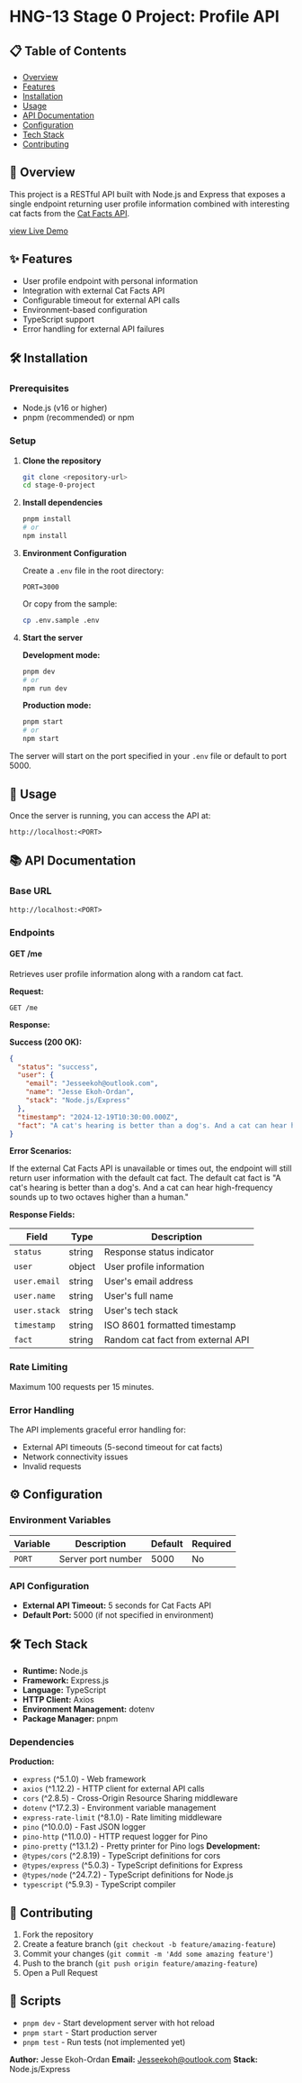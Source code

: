 # HNG-13 Stage 0 Project: Profile API

## 📋 Table of Contents

- [Overview](#overview)
- [Features](#features)
- [Installation](#installation)
- [Usage](#usage)
- [API Documentation](#api-documentation)
- [Configuration](#configuration)
- [Tech Stack](#tech-stack)
- [Contributing](#contributing)

## 🚀 Overview

This project is a RESTful API built with Node.js and Express that exposes a single endpoint returning user profile information combined with interesting cat facts from the [Cat Facts API](https://catfact.ninja/).

[view Live Demo](https://hng-13-stage-0-backend-project-production.up.railway.app/me)

## ✨ Features

- User profile endpoint with personal information
- Integration with external Cat Facts API
- Configurable timeout for external API calls
- Environment-based configuration
- TypeScript support
- Error handling for external API failures

## 🛠 Installation

### Prerequisites

- Node.js (v16 or higher)
- pnpm (recommended) or npm

### Setup

1. **Clone the repository**
   ```bash
   git clone <repository-url>
   cd stage-0-project
   ```

2. **Install dependencies**
   ```bash
   pnpm install
   # or
   npm install
   ```

3. **Environment Configuration**

   Create a `.env` file in the root directory:
   ```env
   PORT=3000
   ```

   Or copy from the sample:
   ```bash
   cp .env.sample .env
   ```

4. **Start the server**

   **Development mode:**
   ```bash
   pnpm dev
   # or
   npm run dev
   ```

   **Production mode:**
   ```bash
   pnpm start
   # or
   npm start
   ```

The server will start on the port specified in your `.env` file or default to port 5000.

## 📖 Usage

Once the server is running, you can access the API at:
```
http://localhost:<PORT>
```

## 📚 API Documentation

### Base URL
```
http://localhost:<PORT>
```

### Endpoints

#### GET /me

Retrieves user profile information along with a random cat fact.

**Request:**
```http
GET /me
```

**Response:**

**Success (200 OK):**
```json
{
  "status": "success",
  "user": {
    "email": "Jesseekoh@outlook.com",
    "name": "Jesse Ekoh-Ordan",
    "stack": "Node.js/Express"
  },
  "timestamp": "2024-12-19T10:30:00.000Z",
  "fact": "A cat's hearing is better than a dog's. And a cat can hear high-frequency sounds up to two octaves higher than a human."
}
```

**Error Scenarios:**

If the external Cat Facts API is unavailable or times out, the endpoint will still return user information with the default cat fact. The default cat fact is "A cat's hearing is better than a dog's. And a cat can hear high-frequency sounds up to two octaves higher than a human."

**Response Fields:**

| Field | Type | Description |
|-------|------|-------------|
| `status` | string | Response status indicator |
| `user` | object | User profile information |
| `user.email` | string | User's email address |
| `user.name` | string | User's full name |
| `user.stack` | string | User's tech stack |
| `timestamp` | string | ISO 8601 formatted timestamp |
| `fact` | string | Random cat fact from external API |

### Rate Limiting

Maximum 100 requests per 15 minutes.

### Error Handling

The API implements graceful error handling for:
- External API timeouts (5-second timeout for cat facts)
- Network connectivity issues
- Invalid requests

## ⚙️ Configuration

### Environment Variables

| Variable | Description | Default | Required |
|----------|-------------|---------|----------|
| `PORT` | Server port number | 5000 | No |

### API Configuration

- **External API Timeout:** 5 seconds for Cat Facts API
- **Default Port:** 5000 (if not specified in environment)

## 🛠 Tech Stack

- **Runtime:** Node.js
- **Framework:** Express.js
- **Language:** TypeScript
- **HTTP Client:** Axios
- **Environment Management:** dotenv
- **Package Manager:** pnpm


### Dependencies

**Production:**
- `express` (^5.1.0) - Web framework
- `axios` (^1.12.2) - HTTP client for external API calls
- `cors` (^2.8.5) - Cross-Origin Resource Sharing middleware
- `dotenv` (^17.2.3) - Environment variable management
- `express-rate-limit` (^8.1.0) - Rate limiting middleware
- `pino` (^10.0.0) - Fast JSON logger
- `pino-http` (^11.0.0) - HTTP request logger for Pino
- `pino-pretty` (^13.1.2) - Pretty printer for Pino logs
**Development:**
- `@types/cors` (^2.8.19) - TypeScript definitions for cors
- `@types/express` (^5.0.3) - TypeScript definitions for Express
- `@types/node` (^24.7.2) - TypeScript definitions for Node.js
- `typescript` (^5.9.3) - TypeScript compiler

## 🤝 Contributing

1. Fork the repository
2. Create a feature branch (`git checkout -b feature/amazing-feature`)
3. Commit your changes (`git commit -m 'Add some amazing feature'`)
4. Push to the branch (`git push origin feature/amazing-feature`)
5. Open a Pull Request

## 📝 Scripts

- `pnpm dev` - Start development server with hot reload
- `pnpm start` - Start production server
- `pnpm test` - Run tests (not implemented yet)


**Author:** Jesse Ekoh-Ordan
**Email:** Jesseekoh@outlook.com
**Stack:** Node.js/Express
